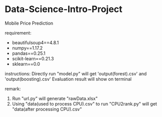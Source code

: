 # Data-Science-Intro-Project
Mobile Price Prediction

requirement:

 -  beautifulsoup4==4.8.1
 -  numpy==1.17.2
 -  pandas==0.25.1
 -  scikit-learn==0.21.3
 -  sklearn==0.0

instructions:
Directly run "model.py" will get 'output(forest).csv' and 'output(boosting).csv'
Evaluation result will show on terminal


remark:
1. Run "url.py" will generate "rawData.xlsx"
2. Using "data(used to process CPU).csv" to run "CPU2rank.py" will get "data(after processing CPU).csv"
